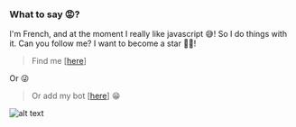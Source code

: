 ### What to say 😡?

I'm French, and at the moment I really like javascript 😅! So I do things with it. Can you follow me? I want to become a star 🤣😂!

> Find me [[here](https://discord.gg/2g6rmC6)]

Or 😜

> Or add my bot [[here](https://discord.com/api/oauth2/authorize?client_id=736337773308542977&permissions=1074129985&scope=bot)] 😁

![alt text][logo]

[logo]: https://github.com/Max-xoo/max-xoo/blob/master/challenge.png "You are really beautiful you know?"

